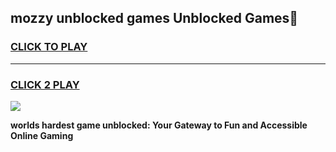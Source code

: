 
## mozzy unblocked games Unblocked Games👋
<h3>
<a href="https://premium.freeplayer.one?title=mozzy_unblocked_games&ref=16F">CLICK TO PLAY</a></h3>
<hr>

<h3>
<a href="https://premium.freeplayer.one?title=mozzy_unblocked_games&ref=16F">CLICK 2 PLAY</a>
  
</h3>

<a href="https://premium.freeplayer.one?title=mozzy_unblocked_games&ref=16F/"><img src="https://clearcache.store/games.png"></a>


**worlds hardest game unblocked: Your Gateway to Fun and Accessible Online Gaming**
